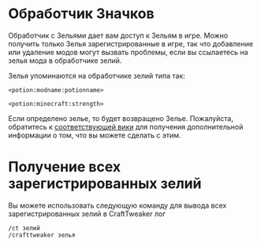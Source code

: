 # Обработчик Значков

Обработчик с Зельями дает вам доступ к Зельям в игре. Можно получить только Зелья зарегистрированные в игре, так что добавление или удаление модов могут вызвать проблемы, если вы ссылаетесь на зелья мода в обработчике зелий.

Зелья упоминаются на обработчике зелий типа так:

```zenscript
<potion:modname:potionname>

<potion:minecraft:strength>
```

Если определено зелье, то будет возвращено Зелье. Пожалуйста, обратитесь к [соответствующей вики](/Vanilla/Potions/IPotion/) для получения дополнительной информации о том, что вы можете сделать с этим.

# Получение всех зарегистрированных зелий

Вы можете использовать следующую команду для вывода всех зарегистрированных зелий в CraftTweaker лог

    /ct зелий
    /crafttweaker зелья